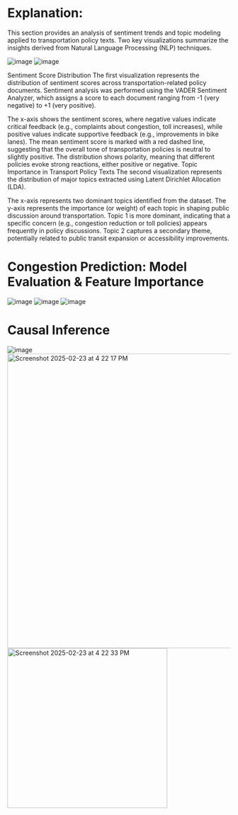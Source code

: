 # **Explanation**:

This section provides an analysis of sentiment trends and topic modeling applied to transportation policy texts. Two key visualizations summarize the insights derived from Natural Language Processing (NLP) techniques.

![image](https://github.com/user-attachments/assets/6f93f404-c408-480e-8bcf-73952429533f)
![image](https://github.com/user-attachments/assets/6485018b-b460-4dee-9b7c-a90e884a57a0)

Sentiment Score Distribution
The first visualization represents the distribution of sentiment scores across transportation-related policy documents. Sentiment analysis was performed using the VADER Sentiment Analyzer, which assigns a score to each document ranging from -1 (very negative) to +1 (very positive).

The x-axis shows the sentiment scores, where negative values indicate critical feedback (e.g., complaints about congestion, toll increases), while positive values indicate supportive feedback (e.g., improvements in bike lanes).
The mean sentiment score is marked with a red dashed line, suggesting that the overall tone of transportation policies is neutral to slightly positive.
The distribution shows polarity, meaning that different policies evoke strong reactions, either positive or negative.
Topic Importance in Transport Policy Texts
The second visualization represents the distribution of major topics extracted using Latent Dirichlet Allocation (LDA).

The x-axis represents two dominant topics identified from the dataset.
The y-axis represents the importance (or weight) of each topic in shaping public discussion around transportation.
Topic 1 is more dominant, indicating that a specific concern (e.g., congestion reduction or toll policies) appears frequently in policy discussions.
Topic 2 captures a secondary theme, potentially related to public transit expansion or accessibility improvements.
# **Congestion Prediction: Model Evaluation & Feature Importance**
![image](https://github.com/user-attachments/assets/65334a84-aaed-4e8b-b4d4-709275868c24)
![image](https://github.com/user-attachments/assets/3dc60b87-2b60-4a2a-bdac-5e53ddaefd0c)
![image](https://github.com/user-attachments/assets/dcba2c2a-194b-4d07-89ed-8d4a0df58ae7)

# **Causal Inference**
![image](https://github.com/user-attachments/assets/56624bbc-0364-42c0-b8ff-eebbec1bc03f)
<img width="665" alt="Screenshot 2025-02-23 at 4 22 17 PM" src="https://github.com/user-attachments/assets/81cf2118-62ff-47a7-b443-df6745cf77be" />
<img width="361" alt="Screenshot 2025-02-23 at 4 22 33 PM" src="https://github.com/user-attachments/assets/4e6bb152-86fc-4754-89df-af30f15a62f0" />

